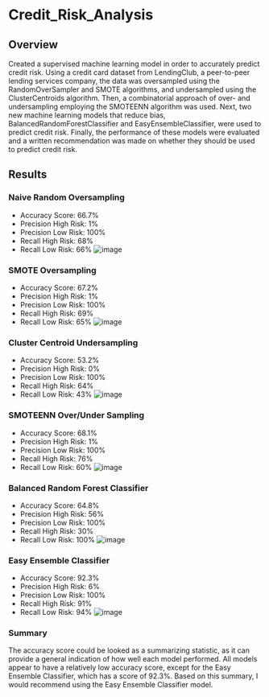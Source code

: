 # Credit_Risk_Analysis

## Overview
Created a supervised machine learning model in order to accurately predict credit risk. Using a credit card dataset from LendingClub, a peer-to-peer lending services company, the data was oversampled using the RandomOverSampler and SMOTE algorithms, and undersampled using the ClusterCentroids algorithm. Then, a combinatorial approach of over- and undersampling employing the SMOTEENN algorithm was used. Next, two new machine learning models that reduce bias, BalancedRandomForestClassifier and EasyEnsembleClassifier, were used to predict credit risk. Finally, the performance of these models were evaluated and a written recommendation was made on whether they should be used to predict credit risk.

## Results
### Naive Random Oversampling
* Accuracy Score: 66.7%
* Precision High Risk: 1%
* Precision Low Risk: 100%
* Recall High Risk: 68%
* Recall Low Risk: 66%
![image](https://user-images.githubusercontent.com/5934390/124789292-2b15f300-df18-11eb-8379-2d80bab4821d.png)

### SMOTE Oversampling

* Accuracy Score: 67.2%
* Precision High Risk: 1%
* Precision Low Risk: 100%
* Recall High Risk: 69%
* Recall Low Risk: 65% 
![image](https://user-images.githubusercontent.com/5934390/124789788-9233a780-df18-11eb-8ec7-4b54df431fa7.png)

### Cluster Centroid Undersampling

* Accuracy Score: 53.2%
* Precision High Risk: 0%
* Precision Low Risk: 100%
* Recall High Risk: 64%
* Recall Low Risk: 43%
![image](https://user-images.githubusercontent.com/5934390/124790852-872d4700-df19-11eb-992f-788190ffc7a2.png)

### SMOTEENN Over/Under Sampling
* Accuracy Score: 68.1%
* Precision High Risk: 1%
* Precision Low Risk: 100%
* Recall High Risk: 76%
* Recall Low Risk: 60%
![image](https://user-images.githubusercontent.com/5934390/124791196-d6737780-df19-11eb-8eba-990b66c57659.png)

### Balanced Random Forest Classifier
* Accuracy Score: 64.8%
* Precision High Risk: 56%
* Precision Low Risk: 100%
* Recall High Risk: 30%
* Recall Low Risk: 100%
![image](https://user-images.githubusercontent.com/5934390/124791689-48e45780-df1a-11eb-8b55-9cf484239ff9.png)

### Easy Ensemble Classifier
* Accuracy Score: 92.3%
* Precision High Risk: 6%
* Precision Low Risk: 100%
* Recall High Risk: 91%
* Recall Low Risk: 94%
![image](https://user-images.githubusercontent.com/5934390/124792229-d1fb8e80-df1a-11eb-8214-e2308989c193.png)

### Summary
The accuracy score could be looked as a summarizing statistic, as it can provide a general indication of how well each model performed. All models appear to have a relatively low accuracy score, except for the Easy Ensemble Classifier, which has a score of 92.3%. Based on this summary, I would recommend using the Easy Ensemble Classifier model.
